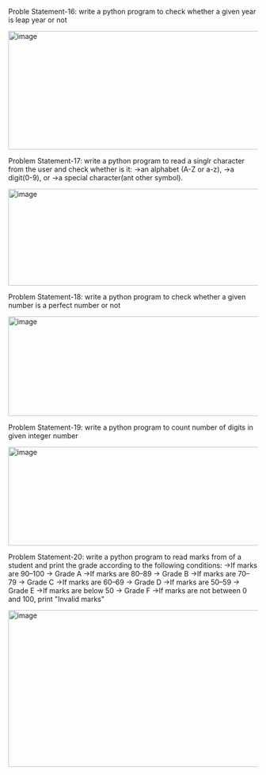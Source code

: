 Proble Statement-16:
write a python program to check whether a given year is leap year or not

<img width="914" height="239" alt="image" src="https://github.com/user-attachments/assets/14ff9ac8-aab6-4dd1-afa6-ae8fc38494cb" />


Problem Statement-17:
write a python program to read a singlr character from the user and check whether is it:
  ->an alphabet (A-Z or a-z),
  ->a digit(0-9), or
  ->a special character(ant other symbol).

<img width="915" height="195" alt="image" src="https://github.com/user-attachments/assets/fda3ec86-fd98-4380-86e7-c990ac1eed33" />


Problem Statement-18:
write a python program to check whether a given number is a perfect number or not

<img width="920" height="201" alt="image" src="https://github.com/user-attachments/assets/6c1ba984-6a7b-4d21-bb05-a35c16464ec3" />


Problem Statement-19:
write a python program to count number of digits in given integer number

<img width="921" height="199" alt="image" src="https://github.com/user-attachments/assets/ba22b2e3-ca3c-4bf2-b688-f6d1cc2d6ac8" />


Problem Statement-20:
write a python program to read marks from of a student and print the grade according to the following conditions:
->If marks are 90–100 → Grade A
->If marks are 80–89 → Grade B
->If marks are 70–79 → Grade C
->If marks are 60–69 → Grade D
->If marks are 50–59 → Grade E
->If marks are below 50 → Grade F
->If marks are not between 0 and 100, print "Invalid marks"

<img width="914" height="316" alt="image" src="https://github.com/user-attachments/assets/97654eed-e23f-418d-83e9-e472bc162ee0" />












